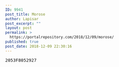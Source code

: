 ```yaml
---
ID: 9941
post_title: Morose
author: Lapisar
post_excerpt: ""
layout: post
permalink: >
  https://portalrepository.com/2018/12/09/morose/
published: true
post_date: 2018-12-09 22:30:16
---
```

<pre>2053F8052927</pre>